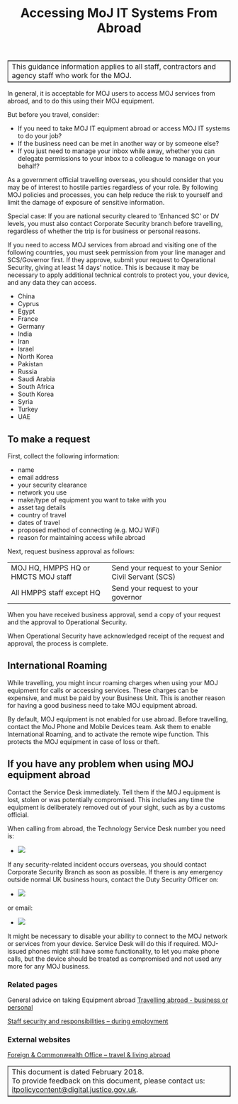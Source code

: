 ﻿---
title: Accessing MoJ IT Systems From Abroad
---

<table border='1'>
<tr>
<td>This guidance information applies to all staff, contractors and agency staff who work for the MOJ.</td>
</tr>
</table>

In general, it is acceptable for MOJ users to access MOJ services from abroad, and to do this using their MOJ equipment. 

But before you travel, consider:

* If you need to take MOJ IT equipment abroad or access MOJ IT systems to do your job?
* If the business need can be met in another way or by someone else?
* If you just need to manage your inbox while away, whether you can delegate permissions to your inbox to a colleague to manage on your behalf?

As a government official travelling overseas, you should consider that you may be of interest to hostile parties regardless of your role. By following MOJ policies and processes, you can help reduce the risk to yourself and limit the damage of exposure of sensitive information.

Special case: If you are national security cleared to ‘Enhanced SC’ or DV levels, you must also contact Corporate Security branch before travelling, regardless of whether the trip is for business or personal reasons.
 
If you need to access MOJ services from abroad and visiting one of the following countries, you must seek permission from your line manager and SCS/Governor first. If they approve, submit your request to Operational Security, giving at least 14 days’ notice. This is because it may be necessary to apply additional technical controls to protect you, your device, and any data they can access.	
 
* China
* Cyprus
* Egypt
* France
* Germany
* India
* Iran
* Israel
* North Korea
* Pakistan
* Russia
* Saudi Arabia
* South Africa
* South Korea
* Syria
* Turkey
* UAE
 
## To make a request

First, collect the following information:

* name
* email address
* your security clearance
* network you use 
* make/type of equipment you want to take with you
* asset tag details
* country of travel
* dates of travel
* proposed method of connecting (e.g. MOJ WiFi)
* reason for maintaining access while abroad

Next, request business approval as follows:

| | |
| --- | --- |
| MOJ HQ, HMPPS HQ or HMCTS MOJ staff | Send your request to your Senior Civil Servant (SCS) |
| All HMPPS staff except HQ | Send your request to your governor |


When you have received business approval, send a copy of your request and the approval to Operational Security.

When Operational Security have acknowledged receipt of the request and approval, the process is complete.

## International Roaming

While travelling, you might incur roaming charges when using your MOJ equipment for calls or accessing services. These charges can be expensive, and must be paid by your Business Unit. This is another reason for having a good business need to take MOJ equipment abroad.  

By default, MOJ equipment is not enabled for use abroad. Before travelling, contact the MoJ Phone and Mobile Devices team. Ask them to enable International Roaming, and to activate the remote wipe function. This protects the MOJ equipment in case of loss or theft.
 
## If you have any problem when using MOJ equipment  abroad

Contact the  Service Desk immediately. Tell them if the MOJ equipment is lost, stolen or was potentially compromised. This includes any time the equipment is deliberately removed out of your sight, such as by a customs official.

When calling from abroad, the Technology Service Desk number you need is:
- ![](https://s3-eu-west-2.amazonaws.com/intranet-prod-storage-1dvcquh7kophi/uploads/2018/03/c00ec596041772ebc897f46a4b5b4665.gif) &nbsp;

If any security-related incident occurs overseas, you should contact Corporate Security Branch as soon as possible.
If there is any emergency outside normal UK business hours,  contact the Duty Security Officer on:

- ![](https://s3-eu-west-2.amazonaws.com/intranet-prod-storage-1dvcquh7kophi/uploads/2018/03/5bf98ce480f9fac23b50966c81632bb4.gif) &nbsp;

or email: 

- ![](https://s3-eu-west-2.amazonaws.com/intranet-prod-storage-1dvcquh7kophi/uploads/2018/03/72a280ce0eaf9da4fc62e6678c9fd2a-1.gif) &nbsp;
 
It might be necessary to disable your ability to connect to the MOJ network or services from your device. Service Desk will do this if required.
MOJ-issued phones might still have some functionality, to let you make phone calls, but the device should be treated as compromised and not used any more for any MOJ business.
 
### Related pages

General advice on taking Equipment abroad
[Travelling abroad - business or personal](https://intranet.justice.gov.uk/guidance/security/staff-security-and-responsibilities/travelling-abroad-business-or-personal/)

[Staff security and responsibilities – during employment](https://intranet.justice.gov.uk/guidance/security/staff-security-and-responsibilities/during-employmenr/)

### External websites

[Foreign & Commonwealth Office – travel & living abroad](https://www.gov.uk/browse/abroad)

<table border='1'>
<tr>
<td>This document is dated February 2018.<br/>
To provide feedback on this document, please contact us: <a href="mailto:itpolicycontent@digital.justice.gov.uk?subject=taking-it-equipment-abroad">itpolicycontent@digital.justice.gov.uk</a>.</td>
</tr>
</table>